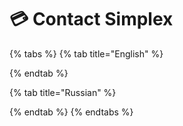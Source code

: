 # 💳 Contact Simplex

{% tabs %}
{% tab title="English" %}

{% endtab %}

{% tab title="Russian" %}

{% endtab %}
{% endtabs %}
